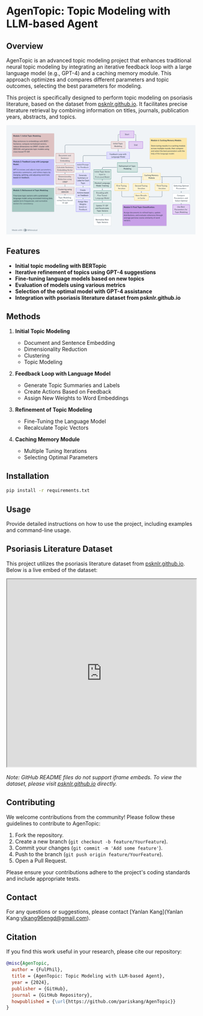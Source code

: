 # AgenTopic: Topic Modeling with LLM-based Agent

## Overview

AgenTopic is an advanced topic modeling project that enhances traditional neural topic modeling by integrating an iterative feedback loop with a large language model (e.g., GPT-4) and a caching memory module. This approach optimizes and compares different parameters and topic outcomes, selecting the best parameters for modeling.

This project is specifically designed to perform topic modeling on psoriasis literature, based on the dataset from [psknlr.github.io](https://psknlr.github.io). It facilitates precise literature retrieval by combining information on titles, journals, publication years, abstracts, and topics.

![Workflow of the AgenTopic algorithm](AgenTopic_flow.png)

## Features

- **Initial topic modeling with BERTopic**
- **Iterative refinement of topics using GPT-4 suggestions**
- **Fine-tuning language models based on new topics**
- **Evaluation of models using various metrics**
- **Selection of the optimal model with GPT-4 assistance**
- **Integration with psoriasis literature dataset from psknlr.github.io**

## Methods

1. **Initial Topic Modeling**
   - Document and Sentence Embedding
   - Dimensionality Reduction
   - Clustering
   - Topic Modeling

2. **Feedback Loop with Language Model**
   - Generate Topic Summaries and Labels
   - Create Actions Based on Feedback
   - Assign New Weights to Word Embeddings

3. **Refinement of Topic Modeling**
   - Fine-Tuning the Language Model
   - Recalculate Topic Vectors

4. **Caching Memory Module**
   - Multiple Tuning Iterations
   - Selecting Optimal Parameters

## Installation

```bash
pip install -r requirements.txt
```

## Usage

Provide detailed instructions on how to use the project, including examples and command-line usage.

## Psoriasis Literature Dataset

This project utilizes the psoriasis literature dataset from [psknlr.github.io](https://psknlr.github.io). Below is a live embed of the dataset:

<iframe src="https://psknlr.github.io" width="100%" height="500px"></iframe>

*Note: GitHub README files do not support iframe embeds. To view the dataset, please visit [psknlr.github.io](https://psknlr.github.io) directly.*

## Contributing

We welcome contributions from the community! Please follow these guidelines to contribute to AgenTopic:

1. Fork the repository.
2. Create a new branch (`git checkout -b feature/YourFeature`).
3. Commit your changes (`git commit -m 'Add some feature'`).
4. Push to the branch (`git push origin feature/YourFeature`).
5. Open a Pull Request.

Please ensure your contributions adhere to the project's coding standards and include appropriate tests.

## Contact

For any questions or suggestions, please contact [Yanlan Kang](Yanlan Kang:ylkang96engd@gmail.com).

## Citation

If you find this work useful in your research, please cite our repository:

```bibtex
@misc{AgenTopic,
  author = {FulPhil},
  title = {AgenTopic: Topic Modeling with LLM-based Agent},
  year = {2024},
  publisher = {GitHub},
  journal = {GitHub Repository},
  howpublished = {\url{https://github.com/pariskang/AgenTopic}}
}
        
